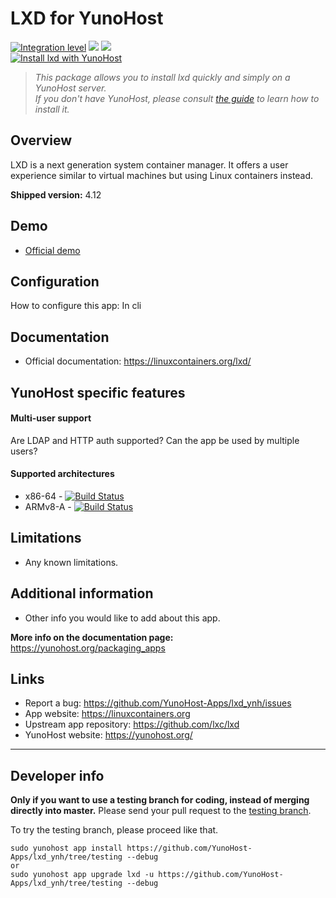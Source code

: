 # LXD for YunoHost

[![Integration level](https://dash.yunohost.org/integration/lxd.svg)](https://dash.yunohost.org/appci/app/lxd) ![](https://ci-apps.yunohost.org/ci/badges/lxd.status.svg) ![](https://ci-apps.yunohost.org/ci/badges/lxd.maintain.svg)  
[![Install lxd with YunoHost](https://install-app.yunohost.org/install-with-yunohost.svg)](https://install-app.yunohost.org/?app=lxd)

> *This package allows you to install lxd quickly and simply on a YunoHost server.  
If you don't have YunoHost, please consult [the guide](https://yunohost.org/#/install) to learn how to install it.*

## Overview
LXD is a next generation system container manager. It offers a user experience similar to virtual machines but using Linux containers instead.

**Shipped version:** 4.12

## Demo

* [Official demo](https://linuxcontainers.org/lxd/try-it/)

## Configuration

How to configure this app: In cli

## Documentation

 * Official documentation: https://linuxcontainers.org/lxd/

## YunoHost specific features

#### Multi-user support

Are LDAP and HTTP auth supported?
Can the app be used by multiple users?

#### Supported architectures

* x86-64 - [![Build Status](https://ci-apps.yunohost.org/ci/logs/lxd%20%28Apps%29.svg)](https://ci-apps.yunohost.org/ci/apps/lxd/)
* ARMv8-A - [![Build Status](https://ci-apps-arm.yunohost.org/ci/logs/lxd%20%28Apps%29.svg)](https://ci-apps-arm.yunohost.org/ci/apps/lxd/)

## Limitations

* Any known limitations.

## Additional information

* Other info you would like to add about this app.

**More info on the documentation page:**  
https://yunohost.org/packaging_apps

## Links

 * Report a bug: https://github.com/YunoHost-Apps/lxd_ynh/issues
 * App website:  https://linuxcontainers.org
 * Upstream app repository: https://github.com/lxc/lxd
 * YunoHost website: https://yunohost.org/

---

## Developer info

**Only if you want to use a testing branch for coding, instead of merging directly into master.**
Please send your pull request to the [testing branch](https://github.com/YunoHost-Apps/lxd_ynh/tree/testing).

To try the testing branch, please proceed like that.
```
sudo yunohost app install https://github.com/YunoHost-Apps/lxd_ynh/tree/testing --debug
or
sudo yunohost app upgrade lxd -u https://github.com/YunoHost-Apps/lxd_ynh/tree/testing --debug
```
